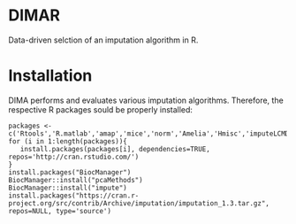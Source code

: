 # DIMAR
Data-driven selction of an imputation algorithm in R.

# Installation

DIMA performs and evaluates various imputation algorithms. Therefore, the respective R packages sould be properly installed:
```
packages <- c('Rtools','R.matlab','amap','mice','norm','Amelia','Hmisc','imputeLCMD','missForest','softImpute','VIM','rrcovNA','missMDA','mi','DMwR','GMSimpute')
for (i in 1:length(packages)){
   install.packages(packages[i], dependencies=TRUE, repos='http://cran.rstudio.com/')
}
install.packages("BiocManager")
BiocManager::install("pcaMethods")
BiocManager::install("impute")
install.packages("https://cran.r-project.org/src/contrib/Archive/imputation/imputation_1.3.tar.gz", repos=NULL, type='source')
```

